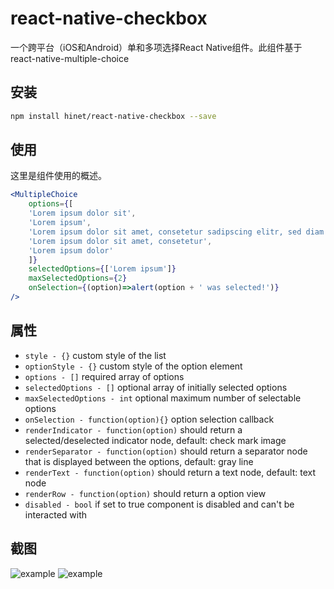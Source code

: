 # react-native-checkbox
一个跨平台（iOS和Android）单和多项选择React Native组件。此组件基于react-native-multiple-choice
## 安装

```sh
npm install hinet/react-native-checkbox --save
```

## 使用

这里是组件使用的概述。

```jsx
<MultipleChoice
    options={[
    'Lorem ipsum dolor sit',
    'Lorem ipsum',
    'Lorem ipsum dolor sit amet, consetetur sadipscing elitr, sed diam nonumy eirmod tempor invidunt ut labore et dolore magna aliquyam erat, sed diam voluptua.',
    'Lorem ipsum dolor sit amet, consetetur',
    'Lorem ipsum dolor'
    ]}
    selectedOptions={['Lorem ipsum']}
    maxSelectedOptions={2}
    onSelection={(option)=>alert(option + ' was selected!')}
/>
```

## 属性

* `style - {}` custom style of the list
* `optionStyle - {}` custom style of the option element
* `options - []` required array of options
* `selectedOptions - []` optional array of initially selected options
* `maxSelectedOptions - int` optional maximum number of selectable options
* `onSelection - function(option){}` option selection callback
* `renderIndicator - function(option)` should return a selected/deselected indicator node, default: check mark image
* `renderSeparator - function(option)` should return a separator node that is displayed between the options, default: gray line
* `renderText - function(option)` should return a text node, default: text node
* `renderRow - function(option)` should return a option view
* `disabled - bool` if set to true component is disabled and can't be interacted with

## 截图

![example](https://github.com/hinet/react-native-checkbox/blob/master/assets/images/screenshot01.png)
![example](https://github.com/hinet/react-native-checkbox/blob/master/assets/images/screenshot02.png)



